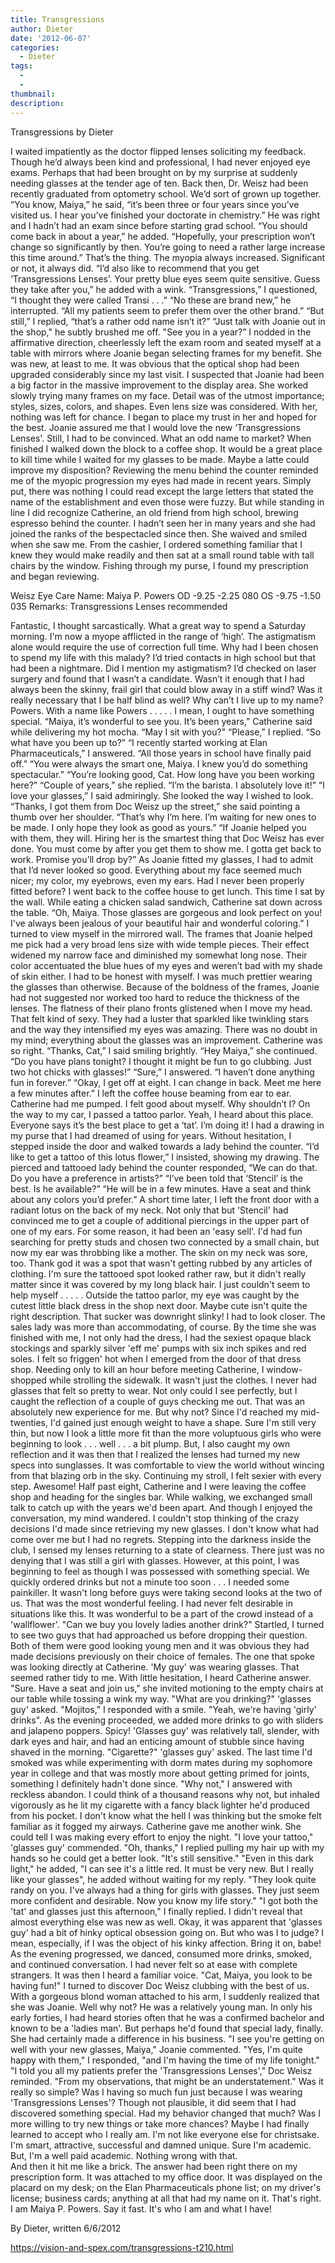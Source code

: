 ```yaml
---
title: Transgressions
author: Dieter
date: '2012-06-07'
categories:
  - Dieter
tags:
  - 
  - 
thumbnail: 
description: 
---
```


Transgressions
by Dieter

I waited impatiently as the doctor flipped lenses soliciting my feedback.  Though he’d always been kind and professional, I had never enjoyed eye exams.  Perhaps that had been brought on by my surprise at suddenly needing glasses at the tender age of ten.  Back then, Dr. Weisz had been recently graduated from optometry school.  We’d sort of grown up together.
“You know, Maiya,” he said, “it’s been three or four years since you’ve visited us.  I hear you've finished your doctorate in chemistry.”
He was right and I hadn’t had an exam since before starting grad school.
“You should come back in about a year,” he added.  “Hopefully, your prescription won’t change so significantly by then.  You’re going to need a rather large increase this time around.”
That’s the thing.  The myopia always increased.  Significant or not, it always did.
“I’d also like to recommend that you get ‘Transgressions Lenses’.  Your pretty blue eyes seem quite sensitive.  Guess they take after you,” he added with a wink.
“Transgressions,” I questioned, “I thought they were called Transi . . .”
“No these are brand new,” he interrupted.  “All my patients seem to prefer them over the other brand.”
“But still,” I replied, “that’s a rather odd name isn’t it?”
“Just talk with Joanie out in the shop," he subtly brushed me off.  "See you in a year?”
I nodded in the affirmative direction, cheerlessly left the exam room and seated myself at a table with mirrors where Joanie began selecting frames for my benefit.  She was new, at least to me.  It was obvious that the optical shop had been upgraded considerably since my last visit.  I suspected that Joanie had been a big factor in the massive improvement to the display area.  She worked slowly trying many frames on my face.  Detail was of the utmost importance; styles, sizes, colors, and shapes.  Even lens size was considered.  With her, nothing was left for chance.  I began to place my trust in her and hoped for the best.  Joanie assured me that I would love the new ‘Transgressions Lenses'.  Still, I had to be convinced.  What an odd name to market?
When finished I walked down the block to a coffee shop.  It would be a great place to kill time while I waited for my glasses to be made.  Maybe a latte could improve my disposition?  Reviewing the menu behind the counter reminded me of the myopic progression my eyes had made in recent years.  Simply put, there was nothing I could read except the large letters that stated the name of the establishment and even those were fuzzy.  But while standing in line I did recognize Catherine, an old friend from high school, brewing espresso behind the counter.  I hadn’t seen her in many years and she had joined the ranks of the bespectacled since then.  She waived and smiled when she saw me.  From the cashier, I ordered something familiar that I knew they would make readily and then sat at a small round table with tall chairs by the window.
Fishing through my purse, I found my prescription and began reviewing.

Weisz Eye Care
Name:  Maiya P. Powers
OD	-9.25	-2.25	080
OS	-9.75	-1.50	035
Remarks:  Transgressions Lenses recommended

Fantastic, I thought sarcastically.  What a great way to spend a Saturday morning.  I'm now a myope afflicted in the range of ‘high’.  The astigmatism alone would require the use of correction full time.  Why had I been chosen to spend my life with this malady?  I’d tried contacts in high school but that had been a nightmare.  Did I mention my astigmatism?  I’d checked on laser surgery and found that I wasn’t a candidate.  Wasn’t it enough that I had always been the skinny, frail girl that could blow away in a stiff wind?  Was it really necessary that I be half blind as well?  Why can’t I live up to my name?  Powers.  With a name like Powers  . . . . . I mean, I ought to have something special.
“Maiya, it’s wonderful to see you.  It’s been years,” Catherine said while delivering my hot mocha.  “May I sit with you?"
“Please,” I replied.
“So what have you been up to?”
“I recently started working at Elan Pharmaceuticals,” I answered.  “All those years in school have finally paid off.”
“You were always the smart one, Maiya.  I knew you’d do something spectacular.”
“You’re looking good, Cat.  How long have you been working here?”
“Couple of years,” she replied.  “I’m the barista.  I absolutely love it!”
“I love your glasses,” I said admiringly.  She looked the way I wished to look.
“Thanks, I got them from Doc Weisz up the street,” she said pointing a thumb over her shoulder.
“That’s why I’m here.  I’m waiting for new ones to be made.  I only hope they look as good as yours.”
“If Joanie helped you with them, they will.  Hiring her is the smartest thing that Doc Weisz has ever done.  You must come by after you get them to show me.  I gotta get back to work.  Promise you’ll drop by?”
As Joanie fitted my glasses, I had to admit that I’d never looked so good.  Everything about my face seemed much nicer; my color, my eyebrows, even my ears.  Had I never been properly fitted before?
I went back to the coffee house to get lunch.  This time I sat by the wall.  While eating a chicken salad sandwich, Catherine sat down across the table.
“Oh, Maiya.  Those glasses are gorgeous and look perfect on you!  I've always been jealous of your beautiful hair and wonderful coloring.”
I turned to view myself in the mirrored wall.  The frames that Joanie helped me pick had a very broad lens size with wide temple pieces.  Their effect widened my narrow face and diminished my somewhat long nose.  Their color accentuated the blue hues of my eyes and weren’t bad with my shade of skin either.  I had to be honest with myself.  I was much prettier wearing the glasses than otherwise.
Because of the boldness of the frames, Joanie had not suggested nor worked too hard to reduce the thickness of the lenses.  The flatness of their plano fronts glistened when I move my head.  That felt kind of sexy.  They had a luster that sparkled like twinkling stars and the way they intensified my eyes was amazing.  There was no doubt in my mind; everything about the glasses was an improvement.  Catherine was so right.
“Thanks, Cat,” I said smiling brightly.
“Hey Maiya,” she continued.   “Do you have plans tonight?  I thought it might be fun to go clubbing.  Just two hot chicks with glasses!”
“Sure,” I answered.  “I haven’t done anything fun in forever.”
“Okay, I get off at eight.  I can change in back.  Meet me here a few minutes after.”
I left the coffee house beaming from ear to ear.  Catherine had me pumped.  I felt good about myself.  Why shouldn’t I?  On the way to my car, I passed a tattoo parlor.  Yeah, I heard about this place.  Everyone says it’s the best place to get a ‘tat’.  I’m doing it!  I had a drawing in my purse that I had dreamed of using for years.  Without hesitation, I stepped inside the door and walked towards a lady behind the counter.
“I’d like to get a tattoo of this lotus flower,” I insisted, showing my drawing.
The pierced and tattooed lady behind the counter responded, “We can do that.  Do you have a preference in artists?”
“I’ve been told that ‘Stencil’ is the best.  Is he available?”
“He will be in a few minutes.  Have a seat and think about any colors you’d prefer.”
A short time later, I left the front door with a radiant lotus on the back of my neck.  Not only that but 'Stencil' had convinced me to get a couple of additional piercings in the upper part of one of my ears. For some reason, it had been an 'easy sell'.  I'd had fun searching for pretty studs and chosen two connected by a small chain, but now my ear was throbbing like a mother.  The skin on my neck was sore, too.  Thank god it was a spot that wasn't getting rubbed by any articles of clothing.  I'm sure the tattooed spot looked rather raw, but it didn't really matter since it was covered by my long black hair.  I just couldn't seem to help myself . . . . .
Outside the tattoo parlor, my eye was caught by the cutest little black dress in the shop next door.  Maybe cute isn't quite the right description.  That sucker was downright slinky!  I had to look closer.  The sales lady was more than accommodating, of course.  By the time she was finished with me, I not only had the dress, I had the sexiest opaque black stockings and sparkly silver 'eff me' pumps with six inch spikes and red soles.
I felt so friggen' hot when I emerged from the door of that dress shop.  Needing only to kill an hour before meeting Catherine, I window-shopped while strolling the sidewalk.  It wasn't just the clothes.  I never had glasses that felt so pretty to wear.  Not only could I see perfectly, but I caught the reflection of a couple of guys checking me out.  That was an absolutely new experience for me.  But why not?  Since I'd reached my mid-twenties, I'd gained just enough weight to have a shape.  Sure I'm still very thin, but now I look a little more fit than the more voluptuous girls who were beginning to look . . . well . . . a bit plump.
But, I also caught my own reflection and it was then that I realized the lenses had turned my new specs into sunglasses.  It was comfortable to view the world without wincing from that blazing orb in the sky.  Continuing my stroll, I felt sexier with every step.  Awesome!
Half past eight, Catherine and I were leaving the coffee shop and heading for the singles bar.  While walking, we exchanged small talk to catch up with the years we'd been apart.  And though I enjoyed the conversation, my mind wandered.  I couldn't stop thinking of the crazy decisions I'd made since retrieving my new glasses.  I don't know what had come over me but I had no regrets.
Stepping into the darkness inside the club, I sensed my lenses returning to a state of clearness.  There just was no denying that I was still a girl with glasses.  However, at this point, I was beginning to feel as though I was possessed with something special.  We quickly ordered drinks but not a minute too soon . . . I needed some painkiller.  It wasn't long before guys were taking second looks at the two of us.  That was the most wonderful feeling.  I had never felt desirable in situations like this.  It was wonderful to be a part of the crowd instead of a 'wallflower'.
"Can we buy you lovely ladies another drink?"
Startled, I turned to see two guys that had approached us before dropping their question.  Both of them were good looking young men and it was obvious they had made decisions previously on their choice of females.  The one that spoke was looking directly at Catherine.  'My guy' was wearing glasses.  That seemed rather tidy to me.  With little hesitation, I heard Catherine answer.
"Sure.  Have a seat and join us," she invited motioning to the empty chairs at our table while tossing a wink my way.
"What are you drinking?" 'glasses guy' asked.
"Mojitos," I responded with a smile.  "Yeah, we're having 'girly' drinks".
As the evening proceeded, we added more drinks to go with sliders and jalapeno poppers.  Spicy!  'Glasses guy' was relatively tall, slender, with dark eyes and hair, and had an enticing amount of stubble since having shaved in the morning.
"Cigarette?" 'glasses guy' asked.
The last time I'd smoked was while experimenting with dorm mates during my sophomore year in college and that was mostly more about getting primed for joints, something I definitely hadn't done since.
"Why not," I answered with reckless abandon.
I could think of a thousand reasons why not, but inhaled vigorously as he lit my cigarette with a fancy black lighter he'd produced from his pocket.  I don't know what the hell I was thinking but the smoke felt familiar as it fogged my airways.  Catherine gave me another wink.  She could tell I was making every effort to enjoy the night.
"I love your tattoo," 'glasses guy' commended.
"Oh, thanks," I replied pulling my hair up with my hands so he could get a better look.  "It's still sensitive."
"Even in this dark light," he added, "I can see it's a little red.  It must be very new.  But I really like your glasses", he added without waiting for my reply.  "They look quite randy on you.  I've always had a thing for girls with glasses.  They just seem more confident and desirable.  Now you know my life story."
"I got both the 'tat' and glasses just this afternoon," I finally replied.  I didn't reveal that almost everything else was new as well.
Okay, it was apparent that 'glasses guy' had a bit of hinky optical obsession going on.  But who was I to judge?  I mean, especially, if I was the object of his kinky affection.  Bring it on, babe!
As the evening progressed, we danced, consumed more drinks, smoked, and continued conversation.  I had never felt so at ease with complete strangers.  It was then I heard a familiar voice.
"Cat, Maiya, you look to be having fun!"
I turned to discover Doc Weisz clubbing with the best of us.  With a gorgeous blond woman attached to his arm, I suddenly realized that she was Joanie.  Well why not?  He was a relatively young man.  In only his early forties, I had heard stories often that he was a confirmed bachelor and known to be a 'ladies man'.  But perhaps he'd found that special lady, finally.  She had certainly made a difference in his business.
"I see you're getting on well with your new glasses, Maiya," Joanie commented.
"Yes, I'm quite happy with them," I responded, "and I'm having the time of my life tonight."
"I told you all my patients prefer the 'Transgressions Lenses'," Doc Weisz reminded.  "From my observations, that might be an understatement." 
Was it really so simple?  Was I having so much fun just because I was wearing 'Transgressions Lenses'?  Though not plausible, it did seem that I had discovered something special.  Had my behavior changed that much?  Was I more willing to try new things or take more chances?  Maybe I had finally learned to accept who I really am.  I'm not like everyone else for christsake.  I'm smart, attractive, successful and damned unique.  Sure I'm academic.  But, I'm a well paid academic.  Nothing wrong with that.  
And then it hit me like a brick.  The answer had been right there on my prescription form.  It was attached to my office door.  It was displayed on the placard on my desk; on the Elan Pharmaceuticals phone list; on my driver's license; business cards; anything at all that had my name on it.  That's right.  I am Maiya P. Powers.  Say it fast.  It's who I am and what I have!

By Dieter, written 6/6/2012

https://vision-and-spex.com/transgressions-t210.html
